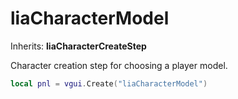 # liaCharacterModel

Inherits: **liaCharacterCreateStep**

Character creation step for choosing a player model.

```lua
local pnl = vgui.Create("liaCharacterModel")
```
